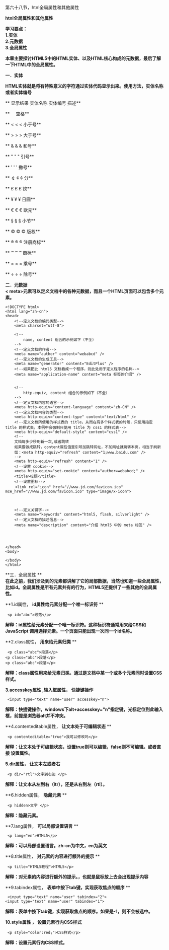 第六十八节，htnl全局属性和其他属性

**htnl全局属性和其他属性**





**学习要点：**  
 **1.实体**  
 **2.元数据**  
 **3.全局属性**

**本章主要探讨HTML5中的HTML实体、以及HTML核心构成的元数据，最后了解一下HTML中的全局属性。**



**一．实体**

**HTML实体就是将有特殊意义的字符通过实体代码显示出来。使用方法，实体名称或者实体编号**

**        显示结果           实体名称             实体编号                  描述**

**                        &nbsp;            &#160;                   空格**

**            <            &lt;            &#60;               小于号**

**            >            &gt;            &#62;                大于号**

**            &           &amp;            &#38;                  和号**

**            "           &quot;           &#34;                     引号**

**            '           &apos;                &#39;                    撇号**

**            ￠           &cent;               &#162;                  分**

**            £          &pound;              &#163;                  镑**

**            ¥           &yen;                 &#165;                   日圆**

**            €           &euro;               &#8364;                 欧元**

**            §           &sect;                &#167;                   小节**

**            ©           &copy;              &#169;                   版权**

**            ®           &reg;                &#174;                   注册商标**

**            ™          &trade;              &#8482;                  商标**

**            ×          &times;               &#215;                    乘号**

**            ÷          &divide;              &#247;                    除号**



**二．元数据**  
 **< meta>元素可以定义文档中的各种元数据，而且一个HTML页面可以包含多个<meta>元素。**

    
    
    <!DOCTYPE html>
    <html lang="zh-cn">
    <head>
        <!--定义文档的编码类型-->
        <meta charset="utf-8">
        
        <!--
            name, content 组合的示例如下（不全）
        -->
        <!--定义文档的作者-->
        <meta name="author" content="webabcd" />
        <!--定义文档的生成工具-->
        <meta name="generator" content="EditPlus" />
        <!--如果把此 html5 文档看成一个程序，则此处用于定义程序的名称-->
        <meta name="application-name" content="meta 标签的介绍" />
    
    
        <!--
            http-equiv, content 组合的示例如下（不全）
        -->
        <!--定义文档内容的语言-->
        <meta http-equiv="content-language" content="zh-CN" />
        <!--定义文档内容的类型-->
        <meta http-equiv="content-type" content="text/html" />
        <!--定义文档所使用的样式表的 title，从而在有多个样式表的时候，只使用指定 title 的样式表。本例中会强制只使用 title 为 css1 的样式表-->
        <meta http-equiv="default-style" content="css1" />
        <!--
        文档每多少秒刷新一次,或者跳转
        如果要做成跳转，content属性值里引号加跳转网址，不加网址就跳转本页，相当于刷新
        如：<meta http-equiv="refresh" content="1;www.baidu.com" />
        -->
        <meta http-equiv="refresh" content="1" />
        <!--设置 cookie-->
        <meta http-equiv="set-cookie" content="author=webabcd;" />
        <title>标题</title>  
        <!--设置图标-->  
    　　 <link rel="icon" href="//www.jd.com/favicon.ico" mce_href="//www.jd.com/favicon.ico" type="image/x-icon">  
    
    
    
        <!--定义关键字-->
        <meta name="keywords" content="html5, flash, silverlight" />
        <!--定义文档的描述信息-->
        <meta name="description" content="介绍 html5 中的 meta 标签" />
    
    
      
    
    </head>
    <body>
    
    </body>
    </html>



  
**三．全局属性 **  
**在此之前，我们涉及到的元素都讲解了它的局部数据，当然也知道一些全局属性，比如id。全局属性是所有元素共有的行为，HTML5还提供了一些其他的全局属性。**



**1.id属性， **id属性给元素分配一个唯一标识符** **

    
    
     <p id="abc">段落</p> 

**解释：id属性给元素分配一个唯一标识符。这种标识符通常用来给CSS和JavaScript 调用选择元素。一个页面只能出现一次同一个id名称。**



**2.class属性， **用来给元素归类** **

    
    
     <p class="abc">段落</p> 
    <p class="abc">段落</p> 
    <p class="abc">段落</p> 

**解释：class属性用来给元素归类。通过是文档中某一个或多个元素同时设置CSS样式。**



**3.accesskey属性  ,输入框属性， **快捷键操作****

    
    
     <input type="text" name="user" accesskey="n">

**解释：快捷键操作，windows下alt+accesskey="n"指定键，光标定位到此输入框，前提是浏览器alt并不冲突。**



**4.contenteditable属性， **让文本处于可编辑状态** **

    
    
     <p contenteditable="true">我可以修改吗</p> 

**解释：让文本处于可编辑状态，设置true则可以编辑，false则不可编辑。或者直接 设置属性。**



**5.dir属性， **让文本左或者右****

    
    
     <p dir="rtl">文字到右边 </p> 

**解释：让文本从左到右（ltr），还是从右到左（rtl）。**



**6.hidden属性， **隐藏元素** **

    
    
     <p hidden>文字 </p> 

**解释：隐藏元素。**



**7.lang属性， **可以局部设置语言** **

    
    
     <p lang="en">HTML5</p>

**解释：可以局部设置语言。zh-cn为中文，en为英文**



**8.title属性， **对元素的内容进行额外的提示** **

    
    
     <p title="HTML5教程">HTML5</p> 

**解释：对元素的内容进行额外的提示。，也就是鼠标放上去会出现提示内容**



**9.tabindex属性， **表单中按下tab键，实现获取焦点的顺序** **

    
    
     <input type="text" name="user" tabindex="2"> 
    <input type="text" name="user" tabindex="1">

**解释：表单中按下tab键，实现获取焦点的顺序。如果是-1，则不会被选中。**



**10.style属性  ， **设置元素行内CSS样式****

    
    
     <p style="color:red;">CSS样式</p> 

**解释：设置元素行内CSS样式。**



